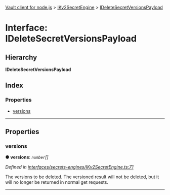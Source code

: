 [Vault client for node.js](../README.md) > [IKv2SecretEngine](../modules/ikv2secretengine.md) > [IDeleteSecretVersionsPayload](../interfaces/ikv2secretengine.ideletesecretversionspayload.md)

# Interface: IDeleteSecretVersionsPayload

## Hierarchy

**IDeleteSecretVersionsPayload**

## Index

### Properties

* [versions](ikv2secretengine.ideletesecretversionspayload.md#versions)

---

## Properties

<a id="versions"></a>

###  versions

**● versions**: *`number`[]*

*Defined in [interfaces/secrets-engines/IKv2SecretEngine.ts:71](https://github.com/theogravity/vault-client/blob/a3d9e21/src/interfaces/secrets-engines/IKv2SecretEngine.ts#L71)*

The versions to be deleted. The versioned result will not be deleted, but it will no longer be returned in normal get requests.

___

